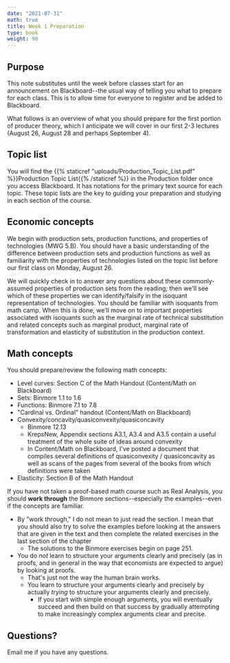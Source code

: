 ```yaml
---
date: "2021-07-31"
math: true
title: Week 1 Preparation
type: book
weight: 90
---
```


## Purpose

This note substitutes until the week before classes start for an announcement on Blackboard--the usual way of telling you what to prepare for each class. This is to allow time for everyone to register and be added to Blackboard.

What follows is an overview of what you should prepare for the first portion of producer theory, which I anticipate we will cover in our first 2-3 lectures (August 26, August 28 and perhaps September 4).

## Topic list

You will find the {{% staticref "uploads/Production_Topic_List.pdf" %}}Production Topic List{{% /staticref %}} in the Production folder once you access Blackboard. It has notations for the primary text source for each topic. These topic lists are the key to guiding your preparation and studying in each section of the course.

## Economic concepts

We begin with production sets, production functions, and properties of technologies (MWG 5.B). You should have a basic understanding of the difference between production sets and production functions as well as familiarity with the properties of technologies listed on the topic list before our first class on Monday, August 26.

We will quickly check in to answer any questions about these commonly-assumed properties of production sets from the reading; then we'll see which of these properties we can identify/falsify in the isoquant representation of technologies. You should be familiar with isoquants from math camp. When this is done, we’ll move on to important properties associated with isoquants such as the marginal rate of technical substitution and related concepts such as marginal product, marginal rate of transformation and elasticity of substitution in the production context.

## Math concepts
You should prepare/review the following math concepts:

- Level curves: Section C of the Math Handout (Content/Math on Blackboard)
- Sets: Binmore 1.1 to 1.6
- Functions: Binmore 7.1 to 7.8
- "Cardinal vs. Ordinal" handout (Content/Math on Blackboard)
- Convexity/concavity/quasiconvexity/quasiconcavity
  - Binmore 12.13
  - KrepsNew, Appendix sections A3.1, A3.4 and A3.5 contain a useful treatment of the whole suite of ideas around convexity
  - In Content/Math on Blackboard, I've posted a document that compiles several definitions of quasiconvexity / quasiconcavity as well as scans of the pages from several of the books from which definitions were taken
- Elasticity: Section B of the Math Handout

If you have not taken a proof-based math course such as Real Analysis, you should **work through** the Binmore sections--especially the examples--even if the concepts are familiar.
- By "work through," I do not mean to just read the section. I mean that you should also try to solve the examples before looking at the answers that are given in the text and then complete the related exercises in the last section of the chapter
  - The solutions to the Binmore exercises begin on page 251.
- You do *not* learn to structure your arguments clearly and precisely (as in proofs, and in general in the way that economists are expected to argue) by looking at proofs.
  - That's just not the way the human brain works.
  - You learn to structure your arguments clearly and precisely by actually *trying* to structure your arguments clearly and precisely.
    - If you start with simple enough arguments, you will eventually succeed and then build on that success by gradually attempting to make increasingly complex arguments clear and precise.

## Questions?

Email me if you have any questions.